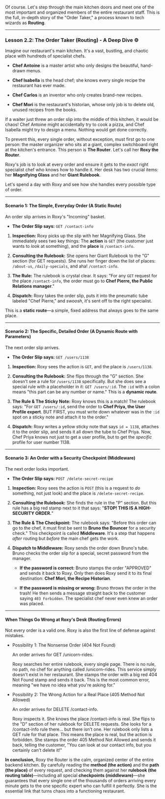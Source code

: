 Of course. Let's step through the main kitchen doors and meet one of the most important and organized members of the entire restaurant staff. This is the full, in-depth story of the "Order Taker," a process known to tech wizards as **Routing**.

---

### **Lesson 2.2: The Order Taker (Routing) - A Deep Dive ⚙️**

Imagine our restaurant's main kitchen. It's a vast, bustling, and chaotic place with hundreds of specialist chefs.

- **Chef Antoine** is a master artist who only designs the beautiful, hand-drawn menus.
    
- **Chef Isabella** is the head chef; she knows every single recipe the restaurant has ever made.
    
- **Chef Carlos** is an inventor who only creates brand-new recipes.
    
- **Chef Mori** is the restaurant's historian, whose only job is to delete old, unused recipes from the books.
    

If a waiter just threw an order slip into the middle of this kitchen, it would be chaos! Chef Antoine might accidentally try to cook a pizza, and Chef Isabella might try to design a menu. Nothing would get done correctly.

To prevent this, every single order, without exception, must first go to one person: the master organizer who sits at a giant, complex switchboard right at the kitchen's entrance. This person is **The Router**. Let's call her **Roxy the Router**.

Roxy's job is to look at every order and ensure it gets to the _exact_ right specialist chef who knows how to handle it. Her desk has two crucial items: her **Magnifying Glass** and her **Giant Rulebook**.

Let's spend a day with Roxy and see how she handles every possible type of order.

---

#### **Scenario 1: The Simple, Everyday Order (A Static Route)**

An order slip arrives in Roxy's "Incoming" basket.

- **The Order Slip says:** `GET /contact-info`
    

1. **Inspection:** Roxy picks up the slip with her Magnifying Glass. She immediately sees two key things: The **action** is `GET` (the customer just wants to _look_ at something), and the **place** is `/contact-info`.
    
2. **Consulting the Rulebook:** She opens her Giant Rulebook to the "G" section (for GET requests). She runs her finger down the list of places: `/about-us`, `/daily-specials`, and aha! `/contact-info`.
    
3. **The Rule:** The rulebook is crystal clear. It says: "For any `GET` request for the place `/contact-info`, the order must go to **Chef Pierre, the Public Relations manager**."
    
4. **Dispatch:** Roxy takes the order slip, puts it into the pneumatic tube labeled "Chef Pierre," and _swoosh_, it's sent off to the right specialist.
    

This is a **static route**—a simple, fixed address that always goes to the same place.

---

#### **Scenario 2: The Specific, Detailed Order (A Dynamic Route with Parameters)**

The next order slip arrives.

- **The Order Slip says:** `GET /users/1138`
    

1. **Inspection:** Roxy sees the action is `GET`, and the place is `/users/1138`.
    
2. **Consulting the Rulebook:** She flips through the "G" section. She doesn't see a rule for `/users/1138` specifically. But she does see a special rule with a placeholder in it: `GET /users/:id`. The `:id` with a colon means "this part can be any number or name." This is a **dynamic route**.
    
3. **The Rule & The Sticky Note:** Roxy knows this is a match! The rulebook says: "For `GET /users/:id`, send the order to **Chef Priya, the User Profile expert**. BUT FIRST, you must write down whatever was in the `:id` spot on a sticky note and attach it to the order."
    
4. **Dispatch:** Roxy writes a yellow sticky note that says `id = 1138`, attaches it to the order slip, and sends it all down the tube to Chef Priya. Now, Chef Priya knows not just to get a user profile, but to get the _specific_ profile for user number 1138.
    

---

#### **Scenario 3: An Order with a Security Checkpoint (Middleware)**

The next order looks important.

- **The Order Slip says:** `POST /delete-secret-recipe`
    

1. **Inspection:** Roxy sees the action is `POST` (this is a request to _do_ something, not just look) and the place is `/delete-secret-recipe`.
    
2. **Consulting the Rulebook:** She finds the rule in the "P" section. But this rule has a big red stamp next to it that says: "**STOP! THIS IS A HIGH-SECURITY ORDER.**"
    
3. **The Rule & The Checkpoint:** The rulebook says: "Before this order can go to the chef, it must first be sent to **Bruno the Bouncer** for a security check." This checkpoint is called **Middleware**. It's a step that happens _after_ routing but _before_ the main chef gets the work.
    
4. **Dispatch to Middleware:** Roxy sends the order down Bruno's tube. Bruno checks the order slip for a special, secret password from the manager.
    
    - **If the password is correct:** Bruno stamps the order "APPROVED" and sends it back to Roxy. Only then does Roxy send it to its final destination: **Chef Mori, the Recipe Historian**.
        
    - **If the password is missing or wrong:** Bruno throws the order in the trash! He then sends a message straight back to the customer saying `403 Forbidden`. The specialist chef never even knew an order was placed.
        

---

#### **When Things Go Wrong at Roxy's Desk (Routing Errors)**

Not every order is a valid one. Roxy is also the first line of defense against mistakes.

- Possibility 1: The Nonsense Order (404 Not Found)
    
    An order arrives for GET /unicorn-rides.
    
    Roxy searches her entire rulebook, every single page. There is no rule, no path, no chef for anything called /unicorn-rides. This service simply doesn't exist in her restaurant. She stamps the order with a big red 404 Not Found stamp and sends it back. This is the most common error, meaning "we have no idea what you're asking for."
    
- Possibility 2: The Wrong Action for a Real Place (405 Method Not Allowed)
    
    An order arrives for DELETE /contact-info.
    
    Roxy inspects it. She knows the place /contact-info is real. She flips to the "D" section of her rulebook for DELETE requests. She looks for a /contact-info rule there... but there isn't one. Her rulebook only lists a GET rule for that place. This means the place is real, but the action is forbidden. She stamps the order 405 Method Not Allowed and sends it back, telling the customer, "You can look at our contact info, but you certainly can't delete it!"
    

**In conclusion,** Roxy the Router is the calm, organized center of the entire backend kitchen. By carefully reading the **method (the action)** and the **path (the place)** of every request, and checking them against her **rulebook (the routing table)**—including all special **checkpoints (middleware)**—she guarantees that every single one of the thousands of orders arriving every minute gets to the one specific expert who can fulfill it perfectly. She is the essential link that turns chaos into a functioning restaurant.